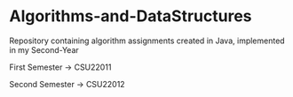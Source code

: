 # Algorithms-and-DataStructures
Repository containing algorithm assignments created in Java, implemented in my Second-Year

First Semester -> CSU22011

Second Semester -> CSU22012
